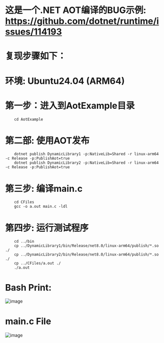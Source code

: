 # 这是一个.NET AOT编译的BUG示例: https://github.com/dotnet/runtime/issues/114193
# 复现步骤如下：

# 环境: Ubuntu24.04 (ARM64)

# 第一步：进入到AotExample目录
        cd AotExample
        
# 第二部: 使用AOT发布
        dotnet publish DynamicLibrary1 -p:NativeLib=Shared -r linux-arm64 -c Release -p:PublishAot=true
        dotnet publish DynamicLibrary2 -p:NativeLib=Shared -r linux-arm64 -c Release -p:PublishAot=true

# 第三步: 编译main.c
        cd CFiles
        gcc -o a.out main.c -ldl

# 第四步: 运行测试程序
        cd ../bin
        cp ../DynamicLibrary1/bin/Release/net8.0/linux-arm64/publish/*.so ./
        cp ../DynamicLibrary2/bin/Release/net8.0/linux-arm64/publish/*.so ./
        cp ../CFiles/a.out ./
        ./a.out

# Bash Print:
![image](https://github.com/user-attachments/assets/2b33e87c-e288-45c6-8db9-70365bf734aa)

# main.c File
![image](https://github.com/user-attachments/assets/ab20bdf9-f83a-4e9f-8209-a988dab500e4)


